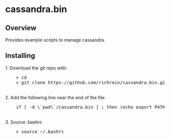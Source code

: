 # cassandra.bin
## Overview
Provides example scripts to manage cassandra.


## Installing


<sp>1. Download the git repo with:
<pre>
	> cd
    > git clone https://github.com/richrein/cassandra.bin.git
</pre>

<br>2. Add the following line near the end of the file:
<pre>
    if [ -d \`pwd\`/cassandra.bin ] ; then (echo export PATH=\\"\\$PATH:\`pwd\`/cassandra.bin\\" >> ~/.bashrc); else echo Error: Not in parent folder; fi
</pre>

<br>3. Source .bashrc
<pre>
    > source ~/.bashrc
</pre>
